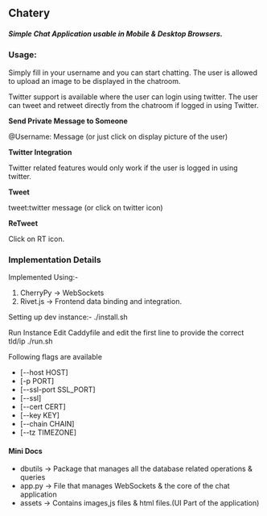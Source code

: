 ## Chatery

##### Simple Chat Application usable in Mobile & Desktop Browsers.

### Usage:

Simply fill in your username and you can start chatting. The user is allowed to upload an image to be displayed in the chatroom.

Twitter support is available where the user can login using twitter.
The user can tweet and retweet directly from the chatroom if logged in using Twitter.

**Send Private Message to Someone**

@Username: Message (or just click on display picture of the user)

**Twitter Integration**

Twitter related features would only work if the user is logged in using twitter.

**Tweet**

tweet:twitter message (or click on twitter icon)

**ReTweet**

Click on RT icon.


### Implementation Details

Implemented Using:-

1. CherryPy -> WebSockets
2. Rivet.js -> Frontend data binding and integration.


Setting up dev instance:-
    ./install.sh

Run Instance
    Edit Caddyfile and edit the first line to provide the correct tld/ip
    ./run.sh

Following flags are available
- [--host HOST]
- [-p PORT]
- [--ssl-port SSL_PORT]
- [--ssl]
- [--cert CERT]
- [--key KEY]
- [--chain CHAIN]
- [--tz TIMEZONE]


#### Mini Docs
- dbutils -> Package that manages all the database related operations & queries
- app.py -> File that manages WebSockets & the core of the chat application
- assets -> Contains images,js files & html files.(UI Part of the application)